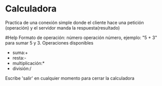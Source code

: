 # Calculadora
Practica de una conexión simple donde el cliente hace una petición (operación) y el servidor manda la respuesta(resultado)

#Help
Formato de operación: número operación número, ejemplo: "5 + 3" para sumar 5 y 3.
Operaciones disponibles
+ suma:+
+ resta:-
+ multiplicación:*
+ división:/

Escribe 'salir' en cualquier momento para cerrar la calculadora
